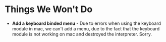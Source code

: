 # Things We Won't Do
- **Add a keyboard binded menu** - Due to errors when using the keyboard module in mac, we can't add a menu, due to the fact that the keyboard module is not working on mac and destroyed the interpreter. Sorry.